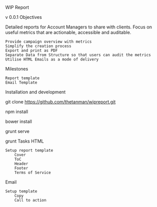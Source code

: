 WIP Report

v 0.0.1
Objectives

Detailed reports for Account Managers to share with clients. Focus on useful metrics that are actionable, accessible and auditable.

    Provide campaign overview with metrics
    Simplify the creation process
    Export and print as PDF
    Separate Data from Structure so that users can audit the metrics
    Utilise HTML Emails as a mode of delivery

Milestones

    Report template
    Email Template

Installation and development

git clone https://github.com/thetanman/wipreport.git

npm install

bower install

grunt serve

grunt
Tasks
HTML

    Setup report template
        Cover
        ToC
        Header
        Footer
        Terms of Service

Email

    Setup template
        Copy
        Call to action

